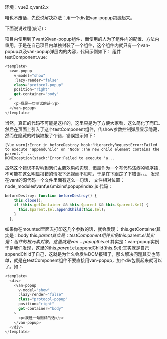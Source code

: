 环境：vue2.x,vant2.x

咱也不废话，先说说解决办法：用一个div把van-popup包裹起来。

下面说说过程(废话)：

项目内使用到了vant的van-popup组件，而使用的人为了组件内的配置、方法内重用，于是在自己项目内单独封装了一个组件，这个组件内就只有一个van-popup以及van-popup弹层内的内容，代码示例如下：
组件testComponent.vue:
```javascript
<template>
  <van-popup
    v-model="show"
    :lazy-render="false"
    class="protocol-popup"
    position="right"
    get-container="body"
  >
    <p>我是一句测试的话</p>
  </van-popup>
</template>
```

当然，真正的代码不可能是这样的，这里只是为了方便大家看，这么简化了而已。
然后在页面上引入了这个testComponent组件，传show参数控制弹层显示隐藏，然而在隐藏的时候缺报了个错，错误提示如下：
```shell
[Vue warn]:Error in beforeDestroy hook:"HierarchyRequestError:Failed to execute 'appendChild' on 'Node':The new child element contains the parent."  ...
DOMException{stack:"Error:Failed to execute 'a...
```

虽然这个错误不影响到我们主要效果的实现，但是作为一个有代码洁癖的程序猿，不可能在这么明显报错的情况下还视而不见吧，于是在下跟踪了下错误。。。
发现在vant的源代码一个文件里面有这么一句话，
文件相对位置：node_modules\vant\es\mixins\popup\index.js
代码：
```javascript
beforeDestroy: function beforeDestroy() {
    this.close();
    if (this.getContainer && this.$parent && this.$parent.$el) {
      this.$parent.$el.appendChild(this.$el);
    }
  },
```

如果你在mounted里面去打印这几个参数的话，就会发现：
this.getContainer其实是：body
this.$parent其实是：testComponent组件实例
this.$parent.$el 其实是：组件的根元素对象，这里就是van-popup
this.$el 其实是：van-popup实例
于是我们发现，这里的this.$parent.$el.appendChild(this.$el);其实就是自己appendChild了自己，这就是为什么会发生DOM报错了，那么解决问题其实也简单，就是在testComponent组件不要直接用van-popup，加个div包裹起来就可以了。如：
```javascript
<template>
  <div>
    <van-popup
      v-model="show"
      :lazy-render="false"
      class="protocol-popup"
      position="right"
      get-container="body"
    >
      <p>我是一句测试的话</p>
    </van-popup>
  </div>
</template>
```